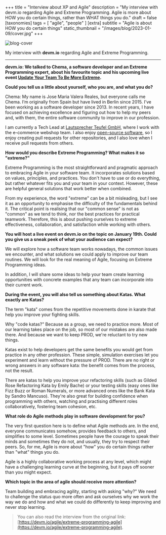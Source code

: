 +++
title = "Interview about XP and Agile"
description = "My interview with devm.io regarding Agile and Extreme Programming. Agile is more about HOW you do certain things, rather than WHAT things you do."
draft = false
[taxonomies]
tags = [ "agile", "people" ]
[extra]
subtitle = "Agile is about HOW you do certain things"
static_thumbnail = "/images/blog/2023-01-09/cover.jpg"
+++

![blog-cover](/images/blog/2023-01-09/cover.jpg)

My interview with **devm.io** regarding Agile and Extreme Programming.

<!-- more -->

---

**devm.io: We talked to Chema, a software developer and an Extreme Programming expert, about his favourite topic and his upcoming live event [Update Your Team To Be More Extreme](https://devm.io/update-your-team-to-be-more-extreme/).**

**Could you tell us a little about yourself, who you are, and what you do?**

Chema: My name is Jose Maria Valera Reales, but everyone calls me Chema. I’m originally from Spain but have lived in Berlin since 2015. I’ve been working as a software developer since 2013. In recent years, I have focused on achieving excellence and figuring out how to help my peers and, with them, the entire software community to improve in our profession.

I am currently a Tech Lead at [Lautsprecher Teufel GmbH](https://teufel.de/), where I work with the e-commerce webshop team. I also enjoy [open-source software](https://github.com/Chemaclass), so I enjoy creating pull requests for other repositories, and I also love when I receive pull requests from others.

**How would you describe Extreme Programming? What makes it so "extreme?"**

Extreme Programming is the most straightforward and pragmatic approach to embracing Agile in your software team. It incorporates solutions based on values, principles, and practices. You don't have to use or do everything, but rather whatever fits you and your team in your context. However, these are helpful general solutions that work better when combined.

From my experience, the word "extreme" can be a bit misleading, but I see it as an opportunity to emphasise the difficulty of the fundamentals behind it. The critical point is realising that our "common sense" is not as "common" as we tend to think, nor the best practices for practical teamwork. Therefore, this is about pushing ourselves to extreme effectiveness, collaboration, and satisfaction while working with others.

**You will host a live event on devm.io on the topic on January 19th. Could you give us a sneak peek of what your audience can expect?**

We will explore how a software team works nowadays, the common issues we encounter, and what solutions we could apply to improve our team routines. We will look for the real meaning of Agile, focusing on Extreme Programming ideas.

In addition, I will share some ideas to help your team create learning opportunities with concrete examples that any team can incorporate into their current work.

**During the event, you will also tell us something about Katas. What exactly are Katas?**

The term "kata" comes from the repetitive movements done in karate that help you improve your fighting skills.

Why "code katas?" Because as a group, we need to practice more. Most of our learning takes place on the job, so most of our mistakes are also made there. And because we want to keep PROD, we're reluctant to try new things.

Katas exist to help developers get the same benefits you would get from practice in any other profession. These simple, simulation exercises let you experiment and learn without the pressure of PROD. There are no right or wrong answers in any software kata: the benefit comes from the process, not the result.

There are katas to help you improve your refactoring skills (such as Gilded Rose Refactoring Kata by Emily Bache) or your testing skills (easy ones like Fizz Buzz or Roman Numerals, or more advanced ones like the Bank Kata by Sandro Mancuso). They're also great for building confidence when programming with others, watching and practising different roles collaboratively, fostering team cohesion, etc.

**What role do Agile methods play in software development for you?**

The very first question here is to define what Agile methods are. In the end, everyone communicates somehow, provides feedback to others, and simplifies to some level. Sometimes people have the courage to speak their minds and sometimes they do not, and usually, they try to respect their peers. So, for me, Agile is more about "how" you do certain things rather than "what" things you do.

Agile is a highly collaborative working process at any level, which might have a challenging learning curve at the beginning, but it pays off sooner than you might expect.

**Which topic in the area of agile should receive more attention?**

Team building and embracing agility, starting with asking "why?" We need to challenge the status quo more often and ask ourselves why we work the way we do and how and what we could do differently to keep improving and never stop learning.

> You can also read the interview from the original link: [https://devm.io/agile/extreme-programming-agile](https://devm.io/agile/extreme-programming-agile).

